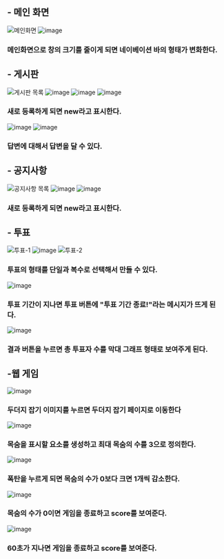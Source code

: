## - 메인 화면

![메인화면](https://github.com/shayeong/homepage/assets/103100102/f9a2c8b1-1a00-403d-b892-3989cb5a56e9)
![image](https://github.com/shayeong/homepage/assets/103100102/2f329fb2-54b2-4988-b127-12694899c4a0)
### 메인화면으로 창의 크기를 줄이게 되면 네이베이션 바의 형태가 변화한다.
###

## - 게시판

![게시판 목록](https://github.com/shayeong/homepage/assets/103100102/bbc6659f-a364-445a-82c4-f7df13e99997)
![image](https://github.com/shayeong/homepage/assets/103100102/82bf14de-1eed-4fe9-8b58-c87d7e8cf3c4)
![image](https://github.com/shayeong/homepage/assets/103100102/13e27fb5-1267-4703-9d5a-acf09cbb9d03)
![image](https://github.com/shayeong/homepage/assets/103100102/96196091-5c31-49cf-ac92-f7e44b3d92d4)
### 새로 등록하게 되면 new라고 표시한다.
![image](https://github.com/shayeong/homepage/assets/103100102/fee8b7d7-3c52-45d5-a475-e480d8805a4a)
![image](https://github.com/shayeong/homepage/assets/103100102/bdefa9df-3499-4abe-bb97-00d90596cf9c)
### 답변에 대해서 답변을 달 수 있다.
###

## - 공지사항

![공지사항 목록](https://github.com/shayeong/homepage/assets/103100102/0e64fa69-57aa-4367-a9ff-293582f44993)
![image](https://github.com/shayeong/homepage/assets/103100102/8a539511-c502-448b-91f6-6b0baa57a1e2)
![image](https://github.com/shayeong/homepage/assets/103100102/a4cc046b-bfa9-472e-9d8f-3d366d6a5053)
### 새로 등록하게 되면 new라고 표시한다.
###

## - 투표

![투표-1](https://github.com/shayeong/homepage/assets/103100102/4f511ef1-1352-460c-9a68-425c8f642b8f)
![image](https://github.com/shayeong/homepage/assets/103100102/14fc00b6-9ba9-4c4a-be0e-48e18e3ecc44)
![투표-2](https://github.com/shayeong/homepage/assets/103100102/4c9e8d78-1f50-485d-b1e9-2cfacb665402)
### 투표의 형태를 단일과 복수로 선택해서 만들 수 있다.
![image](https://github.com/shayeong/homepage/assets/103100102/76ab3eed-a83c-4e6d-9a09-336a1acc6c09)
### 투표 기간이 지나면 투표 버튼에 "투표 기간 종료!"라는 메시지가 뜨게 된다.
![image](https://github.com/shayeong/homepage/assets/103100102/3293d17c-3d8b-45d4-b3d7-4589539558c2)
### 결과 버튼을 누르면 총 투표자 수를 막대 그래프 형태로 보여주게 된다.
###

## -웹 게임

![image](https://github.com/shayeong/homepage/assets/103100102/5ca095a8-2b88-4a9f-b8a4-3127dd72cf2b)
### 두더지 잡기 이미지를 누르면 두더지 잡기 페이지로 이동한다

![image](https://github.com/shayeong/homepage/assets/103100102/0962d189-b8ce-4211-a972-ef53c7a1ffd6)
### 목숨을 표시할 요소를 생성하고 최대 목숨의 수를 3으로 정의한다.

![image](https://github.com/shayeong/homepage/assets/103100102/5f8c7703-1910-48df-b070-cfd130211269)
### 폭탄을 누르게 되면 목숨의 수가 0보다 크면 1개씩 감소한다.

![image](https://github.com/shayeong/homepage/assets/103100102/8ac86380-0e6f-4efe-8894-cf12404f7b03)
### 목숨의 수가 0이면 게임을 종료하고 score를 보여준다.

![image](https://github.com/shayeong/homepage/assets/103100102/2b639f56-7dc2-4f79-9fb6-ab12e30b0a6d)
### 60초가 지나면 게임을 종료하고 score를 보여준다.
